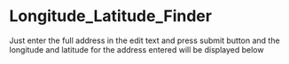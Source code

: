# Longitude_Latitude_Finder

Just enter the full address in the edit text and press submit button and the longitude and latitude for the address entered will be displayed below

